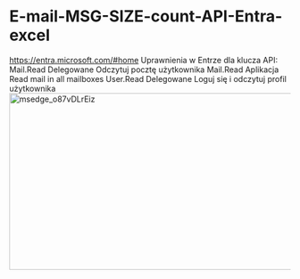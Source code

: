 # E-mail-MSG-SIZE-count-API-Entra-excel
https://entra.microsoft.com/#home
Uprawnienia w Entrze dla klucza API:
Mail.Read  Delegowane  Odczytuj pocztę użytkownika
Mail.Read  Aplikacja  Read mail in all mailboxes
User.Read  Delegowane  Loguj się i odczytuj profil użytkownika
<img width="1029" height="317" alt="msedge_o87vDLrEiz" src="https://github.com/user-attachments/assets/e0e30511-fe3a-46aa-9c9e-c89e159e1959" />
